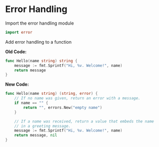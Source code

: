 # Error Handling

Import the error handling module

```go
import error
```

Add error handling to a function

**Old Code:**

```go
func Hello(name string) string {
	message := fmt.Sprintf("Hi, %v. Welcome!", name)
	return message
}
```

**New Code:**

```go
func Hello(name string) (string, error) {
    // If no name was given, return an error with a message.
    if name == "" {
        return "", errors.New("empty name")
    }

    // If a name was received, return a value that embeds the name
    // in a greeting message.
    message := fmt.Sprintf("Hi, %v. Welcome!", name)
    return message, nil
}
```
